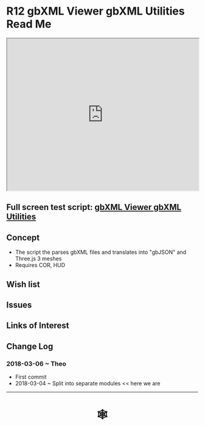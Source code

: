 <span style=display:none; >[You are now in a GitHub source code view - click this link to view Read Me file as a web page](http://www.ladybug.tools/spider/index.html#gbxml-viewer/r12/gv-gbx/README.md "View file as a web page." ) </span>

# R12 gbXML Viewer gbXML Utilities Read Me


<iframe class=iframeReadMe src=http://www.ladybug.tools/spider/gbxml-viewer/r12/gv-gbx/gv-gbx.html width=100% height=400px >Iframes are not displayed on github.com</iframe>


## Full screen test script: [gbXML Viewer gbXML Utilities]( http://www.ladybug.tools/spider/gbxml-viewer/r12/gv-gbx/gv-gbx.html )

## Concept

* The script the parses gbXML files and translates into "gbJSON" and Three.js 3 meshes
* Requires COR, HUD

## Wish list



## Issues



## Links of Interest



## Change Log




### 2018-03-06 ~ Theo

* First commit
* 2018-03-04 ~ Split into separate modules << here we are

***

# <center title="hello!" ><a href=javascript:window.scrollTo(0,0); style=text-decoration:none; > &#x1f578; </a></center>



